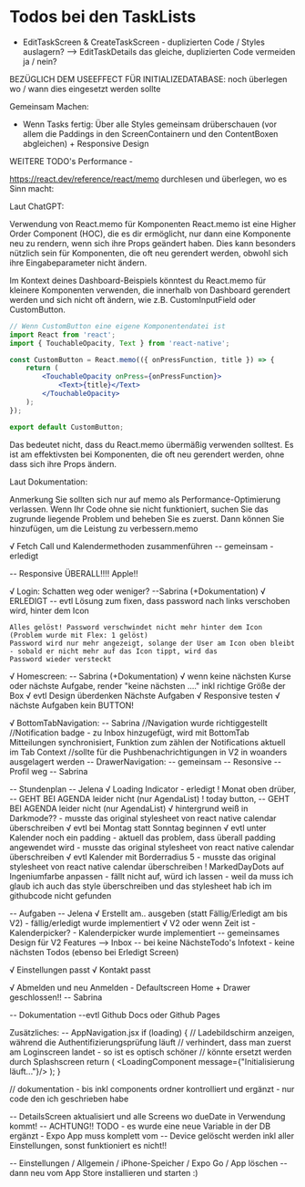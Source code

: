 # Todos bei den TaskLists

- EditTaskScreen & CreateTaskScreen - duplizierten Code / Styles auslagern? --> EditTaskDetails das gleiche, duplizierten Code vermeiden ja / nein?


BEZÜGLICH DEM USEEFFECT FÜR INITIALIZEDATABASE: noch überlegen wo / wann dies eingesetzt werden sollte

Gemeinsam Machen:
- Wenn Tasks fertig: Über alle Styles gemeinsam drüberschauen (vor allem die Paddings in den ScreenContainern und
den ContentBoxen abgleichen) + Responsive Design

WEITERE TODO's Performance -

https://react.dev/reference/react/memo durchlesen und überlegen, wo es Sinn macht:

Laut ChatGPT: 

Verwendung von React.memo für Komponenten
React.memo ist eine Higher Order Component (HOC), die es dir ermöglicht, 
nur dann eine Komponente neu zu rendern, wenn sich ihre Props geändert haben. 
Dies kann besonders nützlich sein für Komponenten, die oft neu gerendert werden, 
obwohl sich ihre Eingabeparameter nicht ändern.

Im Kontext deines Dashboard-Beispiels könntest du React.memo für kleinere Komponenten verwenden, 
die innerhalb von Dashboard gerendert werden und sich nicht oft ändern, wie z.B. CustomInputField oder CustomButton.

```jsx
// Wenn CustomButton eine eigene Komponentendatei ist
import React from 'react';
import { TouchableOpacity, Text } from 'react-native';

const CustomButton = React.memo(({ onPressFunction, title }) => {
    return (
        <TouchableOpacity onPress={onPressFunction}>
            <Text>{title}</Text>
        </TouchableOpacity>
    );
});

export default CustomButton;
```

Das bedeutet nicht, dass du React.memo übermäßig verwenden solltest. 
Es ist am effektivsten bei Komponenten, die oft neu gerendert werden, ohne dass sich ihre Props ändern.

Laut Dokumentation:

Anmerkung
Sie sollten sich nur auf memo als Performance-Optimierung verlassen. 
Wenn Ihr Code ohne sie nicht funktioniert, 
suchen Sie das zugrunde liegende Problem und beheben Sie es zuerst. 
Dann können Sie hinzufügen, um die Leistung zu verbessern.memo


√ Fetch Call und Kalendermethoden zusammenführen -- gemeinsam - erledigt

-- Responsive ÜBERALL!!!! Apple!!

√ Login: Schatten weg oder weniger? --Sabrina (+Dokumentation) √ ERLEDIGT
    -- evtl Lösung zum fixen, dass password nach links verschoben wird, hinter dem Icon

    Alles gelöst! Password verschwindet nicht mehr hinter dem Icon (Problem wurde mit Flex: 1 gelöst)
    Password wird nur mehr angezeigt, solange der User am Icon oben bleibt - sobald er nicht mehr auf das Icon tippt, wird das
    Password wieder versteckt

√ Homescreen: -- Sabrina (+Dokumentation)
    √ wenn keine nächsten Kurse oder nächste Aufgabe, render "keine nächsten ...."
       inkl richtige Größe der Box
    √ evtl Design überdenken Nächste Aufgaben
    √ Responsive testen
    √ nächste Aufgaben kein BUTTON!

√ BottomTabNavigation: -- Sabrina
    //Navigation wurde richtiggestellt
    //Notification badge - zu Inbox hinzugefügt, wird mit BottomTab Mitteilungen synchronisiert, Funktion zum zählen der Notifications aktuell im Tab Context
    //sollte für die Pushbenachrichtigungen in V2 in woanders ausgelagert werden
-- DrawerNavigation: -- gemeinsam
    -- Resonsive
    -- Profil weg -- Sabrina
  
-- Stundenplan -- Jelena
    √ Loading Indicator - erledigt
    ! Monat oben drüber,  -- GEHT BEI AGENDA leider nicht (nur AgendaList)
    ! today button, -- GEHT BEI AGENDA leider nicht (nur AgendaList)
    √ hintergrund weiß in Darkmode?? - musste das original stylesheet von react native calendar überschreiben
    √ evtl bei Montag statt Sonntag beginnen
    √ evtl unter Kalender noch ein padding - aktuell das problem, dass überall padding angewendet wird - musste das original stylesheet von react native calendar überschreiben
    √ evtl Kalender mit Borderradius 5 - musste das original stylesheet von react native calendar überschreiben
    ! MarkedDayDots auf Ingeniumfarbe anpassen - fällt nicht auf, würd ich lassen - weil da muss ich glaub ich auch das style überschreiben und das stylesheet hab ich im githubcode nicht gefunden

-- Aufgaben -- Jelena
    √ Erstellt am.. ausgeben (statt Fällig/Erledigt am bis V2) - fällig/erledigt wurde implementiert
    √ V2 oder wenn Zeit ist - Kalenderpicker? - Kalenderpicker wurde implementiert
    -- gemeinsames Design für V2 Features --> Inbox
    -- bei keine NächsteTodo's Infotext - keine nächsten Todos (ebenso bei Erledigt Screen)

√ Einstellungen passt
√ Kontakt passt

√ Abmelden und neu Anmelden - Defaultscreen Home + Drawer geschlossen!! -- Sabrina

-- Dokumentation
    --evtl Github Docs oder Github Pages

Zusätzliches:
-- AppNavigation.jsx
if (loading) {
// Ladebildschirm anzeigen, während die Authentifizierungsprüfung läuft
// verhindert, dass man zuerst am Loginscreen landet - so ist es optisch schöner
// könnte ersetzt werden durch Splashscreen
return (
<LoadingComponent message={"Initialisierung läuft..."}/>
);
}


// dokumentation - bis inkl components ordner kontrolliert und ergänzt - nur code den ich geschrieben habe

-- DetailsScreen aktualisiert und alle Screens wo dueDate in Verwendung kommt!
-- ACHTUNG!! TODO - es wurde eine neue Variable in der DB ergänzt - Expo App muss komplett vom
-- Device gelöscht werden inkl aller Einstellungen, sonst funktioniert es nicht!!

-- Einstellungen / Allgemein / iPhone-Speicher / Expo Go / App löschen
-- dann neu vom App Store installieren und starten :)